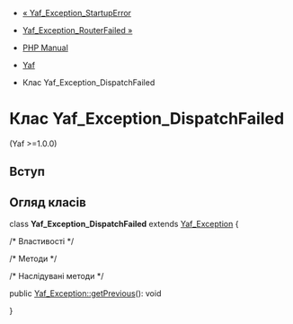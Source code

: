 - [« Yaf_Exception_StartupError](class.yaf-exception-startuperror.md)
- [Yaf_Exception_RouterFailed »](class.yaf-exception-routerfailed.md)

- [PHP Manual](index.md)
- [Yaf](book.yaf.md)
- Клас Yaf_Exception_DispatchFailed

# Клас Yaf_Exception_DispatchFailed

(Yaf \>=1.0.0)

## Вступ

## Огляд класів

class **Yaf_Exception_DispatchFailed** extends
[Yaf_Exception](class.yaf-exception.md) {

/\* Властивості \*/

/\* Методи \*/

/\* Наслідувані методи \*/

public [Yaf_Exception::getPrevious](yaf-exception.getprevious.md)():
void

}
